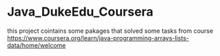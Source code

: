# Java_DukeEdu_Coursera
this project cointains some pakages that solved some tasks from course 
https://www.coursera.org/learn/java-programming-arrays-lists-data/home/welcome
